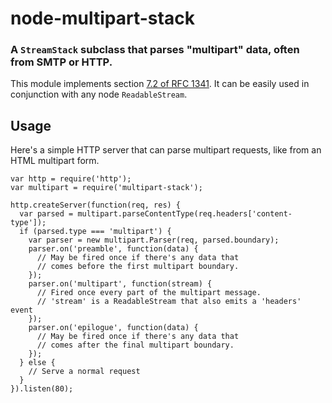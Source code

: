 node-multipart-stack
====================
### A `StreamStack` subclass that parses "multipart" data, often from SMTP or HTTP.


This module implements section [7.2 of RFC 1341][rfc1341]. It can be easily used
in conjunction with any node `ReadableStream`.


Usage
-----

Here's a simple HTTP server that can parse multipart requests, like from an HTML
multipart form.

    var http = require('http');
    var multipart = require('multipart-stack');

    http.createServer(function(req, res) {
      var parsed = multipart.parseContentType(req.headers['content-type']);
      if (parsed.type === 'multipart') {
        var parser = new multipart.Parser(req, parsed.boundary);
        parser.on('preamble', function(data) {
          // May be fired once if there's any data that
          // comes before the first multipart boundary.
        });
        parser.on('multipart', function(stream) {
          // Fired once every part of the multipart message.
          // 'stream' is a ReadableStream that also emits a 'headers' event
        });
        parser.on('epilogue', function(data) {
          // May be fired once if there's any data that
          // comes after the final multipart boundary.
        });
      } else {
        // Serve a normal request
      }
    }).listen(80);

[Node]: http://nodejs.org
[rfc1341]: http://www.w3.org/Protocols/rfc1341/7_2_Multipart.html
